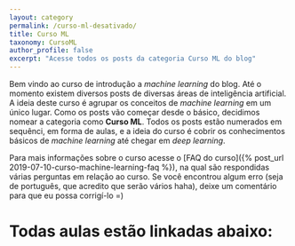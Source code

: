 ```yaml
---
layout: category
permalink: /curso-ml-desativado/
title: Curso ML
taxonomy: CursoML
author_profile: false
excerpt: "Acesse todos os posts da categoria Curso ML do blog"
---
```


Bem vindo ao curso de introdução a *machine learning* do blog. Até o momento existem diversos posts de diversas áreas de inteligência artificial. A ideia deste curso é agrupar os conceitos de _machine learning_ em um único lugar. Como os posts vão começar desde o básico, decidimos nomear a categoria como **Curso ML**. Todos os posts estão numerados em sequênci, em forma de aulas, e a ideia do curso é cobrir os conhecimentos básicos de _machine learning_ até chegar em _deep learning_.  

Para mais informações sobre o curso acesse o [FAQ do curso]({% post_url 2019-07-10-curso-machine-learning-faq %}), na qual são respondidas várias perguntas em relação ao curso. Se você encontrou algum erro (seja de português, que acredito que serão vários haha), deixe um comentário para que eu possa corrigí-lo =)

# Todas aulas estão linkadas abaixo:
